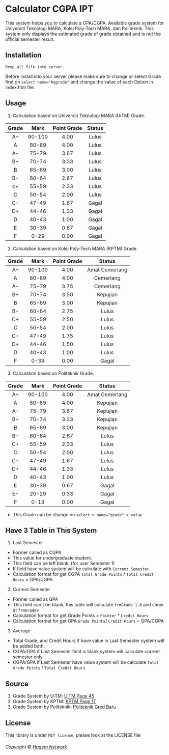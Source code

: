 # Calculator CGPA IPT
This system helps you to calculate a GPA/CGPA. Available grade system for Universiti Teknologi MARA, Kolej Poly-Tech MARA, dan Politeknik. This system only displays the estimated grade of grade obtained and is not the official semester result.

## Installation
```
Drop all file into server.
```
Before install into your server please make sure to change or select Grade first on ```select name="hqgrade"``` and change the value of each Option in index.htm file.

## Usage

1. Calculation based on Universiti Teknologi MARA (UiTM) Grade. 

| Grade  | Mark | Point Grade | Status |
| :---:  |:---: |    :---:    | :---:  |
| A+  | 90-100  | 4.00 | Lulus |
| A  | 80-89  | 4.00 | Lulus |
| A- | 75-79   | 3.67 | Lulus |
| B+  | 70-74  | 3.33 | Lulus |
| B  | 65-69  | 3.00 | Lulus |
| B-  | 60-64  | 2.67 | Lulus |
| c+  | 55-59  | 2.33 | Lulus |
| C  | 50-54  | 2.00 | Lulus |
| C-  | 47-49  | 1.67 | Gagal |
| D+  | 44-46  | 1.33 | Gagal |
| D  | 40-43  | 1.00 | Gagal |
| E  | 30-39  | 0.67 | Gagal |
| F  | 0-29  | 0.00 | Gagal |

2. Calculation based on Kolej Poly-Tech MARA (KPTM) Grade. 

| Grade  | Mark | Point Grade | Status |
| :---:  |:---: |    :---:    | :---:  |
| A+  | 90-100  | 4.00 | Amat Cemerlang |
| A  | 80-89  | 4.00 | Cemerlang |
| A-  | 75-79  | 3.75 | Cemerlang |
| B+  | 70-74  | 3.50 | Kepujian |
| B  | 65-69  | 3.00 | Kepujian |
| B-  | 60-64  | 2.75 | Lulus |
| C+  | 55-59  | 2.50 | Lulus |
| C  | 50-54  | 2.00 | Lulus |
| C-  | 47-49  | 1.75 | Lulus |
| D+  | 44-46  | 1.50 | Lulus |
| D  | 40-43  | 1.00 | Lulus |
| F  | 0-39 | 0.00 | Gagal |

3. Calculation based on Politeknik Grade. 

| Grade  | Mark | Point Grade | Status |
| :---:  |:---: |    :---:    | :---:  |
| A+  | 90-100  | 4.00 | Amat Cemerlang |
| A  | 80-89  | 4.00 | Kepujian |
| A-  | 75-79  | 3.67 | Kepujian |
| B+  | 70-74  | 3.33 | Kepujian |
| B  | 65-69  | 3.00 | Kepujian |
| B-  | 60-64  | 2.67 | Lulus |
| C+  | 55-59  | 2.33 | Lulus |
| C  | 50-54  | 2.00 | Lulus |
| C-  | 47-49  | 1.67 | Lulus |
| D+ | 44-46  | 1.33 | Lulus |
| D  | 40-43  | 1.00 | Lulus |
| E  | 30-39  | 0.67 | Gagal |
| E- | 20-29 | 0.33 | Gagal |
| F  | 0-19  | 0.00 | Gagal |

* This Grade can be change on ```select > name="grade" > value```

## Have 3 Table in This System

1. Last Semester
  - Former called as CGPA
  - This value for undergraduate student.
  - This field can be left blank. (for user Semester 1)
  - If field have value system will be calculate with ```Current Semester```.
  - Calculation format for get CGPA ```Total Grade Points``` / ```Total Credit Hours``` = GPA/CGPA
2. Current Semester
  - Former called as GPA
  - This field can't be blank, this table will calculate ```frmGrade 1-8``` and show at ```frmGrade9```
  - Calculation format for get Grade Points = ```Pointer``` * ```Credit Hours```
  - Calculation format for get GPA ```Grade Points```/ ```Credit Hours``` = GPA/CGPA
3. Average
  - Total Grade, and Credit Hours if have value in Last Semester system will be added both.
  - CGPA/GPA if Last Semester field is blank system will calculate current semester only.
  - CGPA/GPA if Last Semester have value system will be calculate ```Total Grade Points``` / ```Total Credit Hours```

## Source

1. Grade System by UiTM: [UiTM Page 45](https://hea.uitm.edu.my/v3/downloads/Acad_regulations/PerAkadDip-SarjanaMudaUiTMPindaan2017Bil1.pdf)
2. Grade System by KPTM: [KPTM Page 17](http://astar.kptm.edu.my/v3/images/kptm/BPAKPTMPINDAAN2015SENATFinalDraf15Meil2015.pdf)
3. Grade System by Politeknik: [Politeknik Gred Baru](http://122.129.120.12/bahan/BPN%20-%20PINDAAN_PELAKSANAAN_SISTEM_GRED_BAHARU_POLITEKNIK_KPT.pdf)


## License
This library is under ```MIT license```, please look at the LICENSE file

###### Copyright © [Haqem Network](https://haqem.my)
